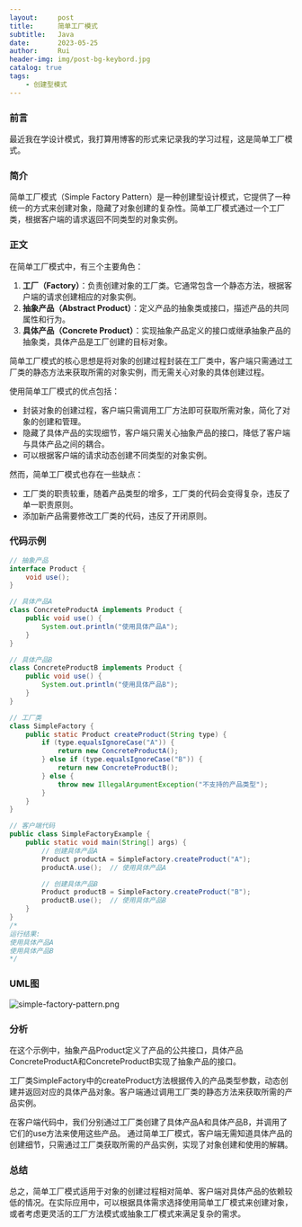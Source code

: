 ```yaml
---
layout:     post
title:      简单工厂模式
subtitle:   Java
date:       2023-05-25
author:     Rui
header-img: img/post-bg-keybord.jpg
catalog: true
tags:
    - 创建型模式
---
```

### 前言
最近我在学设计模式，我打算用博客的形式来记录我的学习过程，这是简单工厂模式。
### 简介
简单工厂模式（Simple Factory Pattern）是一种创建型设计模式，它提供了一种统一的方式来创建对象，隐藏了对象创建的复杂性。简单工厂模式通过一个工厂类，根据客户端的请求返回不同类型的对象实例。
### 正文

在简单工厂模式中，有三个主要角色：
1. **工厂（Factory）**：负责创建对象的工厂类。它通常包含一个静态方法，根据客户端的请求创建相应的对象实例。
2. **抽象产品（Abstract Product）**：定义产品的抽象类或接口，描述产品的共同属性和行为。
3. **具体产品（Concrete Product）**：实现抽象产品定义的接口或继承抽象产品的抽象类，具体产品是工厂创建的目标对象。

简单工厂模式的核心思想是将对象的创建过程封装在工厂类中，客户端只需通过工厂类的静态方法来获取所需的对象实例，而无需关心对象的具体创建过程。

使用简单工厂模式的优点包括：
- 封装对象的创建过程，客户端只需调用工厂方法即可获取所需对象，简化了对象的创建和管理。
- 隐藏了具体产品的实现细节，客户端只需关心抽象产品的接口，降低了客户端与具体产品之间的耦合。
- 可以根据客户端的请求动态创建不同类型的对象实例。

然而，简单工厂模式也存在一些缺点：
- 工厂类的职责较重，随着产品类型的增多，工厂类的代码会变得复杂，违反了单一职责原则。
- 添加新产品需要修改工厂类的代码，违反了开闭原则。


### 代码示例
```java
// 抽象产品
interface Product {
    void use();
}

// 具体产品A
class ConcreteProductA implements Product {
    public void use() {
        System.out.println("使用具体产品A");
    }
}

// 具体产品B
class ConcreteProductB implements Product {
    public void use() {
        System.out.println("使用具体产品B");
    }
}

// 工厂类
class SimpleFactory {
    public static Product createProduct(String type) {
        if (type.equalsIgnoreCase("A")) {
            return new ConcreteProductA();
        } else if (type.equalsIgnoreCase("B")) {
            return new ConcreteProductB();
        } else {
            throw new IllegalArgumentException("不支持的产品类型");
        }
    }
}

// 客户端代码
public class SimpleFactoryExample {
    public static void main(String[] args) {
        // 创建具体产品A
        Product productA = SimpleFactory.createProduct("A");
        productA.use();  // 使用具体产品A

        // 创建具体产品B
        Product productB = SimpleFactory.createProduct("B");
        productB.use();  // 使用具体产品B
    }
}
/*
运行结果:
使用具体产品A
使用具体产品B
*/

```
### UML图
![simple-factory-pattern.png](https://i.postimg.cc/zXn0hT8h/simple-factory-pattern.png)

### 分析
在这个示例中，抽象产品Product定义了产品的公共接口，具体产品ConcreteProductA和ConcreteProductB实现了抽象产品的接口。

工厂类SimpleFactory中的createProduct方法根据传入的产品类型参数，动态创建并返回对应的具体产品对象。客户端通过调用工厂类的静态方法来获取所需的产品实例。

在客户端代码中，我们分别通过工厂类创建了具体产品A和具体产品B，并调用了它们的use方法来使用这些产品。
通过简单工厂模式，客户端无需知道具体产品的创建细节，只需通过工厂类获取所需的产品实例，实现了对象创建和使用的解耦。
### 总结
总之，简单工厂模式适用于对象的创建过程相对简单、客户端对具体产品的依赖较低的情况。在实际应用中，可以根据具体需求选择使用简单工厂模式来创建对象，或者考虑更灵活的工厂方法模式或抽象工厂模式来满足复杂的需求。
